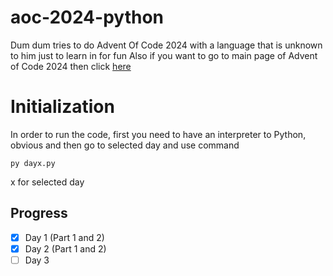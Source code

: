 # aoc-2024-python
Dum dum tries to do Advent Of Code 2024 with a language that is unknown to him just to learn in for fun
Also if you want to go to main page of Advent of Code 2024 then click [here](https://adventofcode.com/2024)

# Initialization
In order to run the code, first you need to have an interpreter to Python, obvious and then go to selected day and use command

```
py dayx.py
```

x for selected day

## Progress
- [x] Day 1 (Part 1 and 2)
- [x] Day 2 (Part 1 and 2)
- [ ] Day 3 
